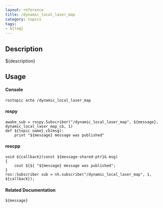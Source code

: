 ```yaml
---
layout: reference
title: /dynamic_local_laser_map
category: topics
tags: 
- ${tag}
---
```


## Description
${description}

## Usage
#### Console
```
rostopic echo /dynamic_local_laser_map
```

#### rospy
```
awake_sub = rospy.Subscriber("/dynamic_local_laser_map", ${message}, dynamic_local_laser_map_cb, 1)
def ${topic name}_cb(msg):
    print "${message} message was published"
```

#### roscpp
```
void ${callback}(const ${message-shared-ptr}& msg)
{
    cout ${${ "${message} message was published";
}
ros::Subscriber sub = nh.subscribe("/dynamic_local_laser_map", 1, ${callback});
```

#### Related Documentation
``${message}``  